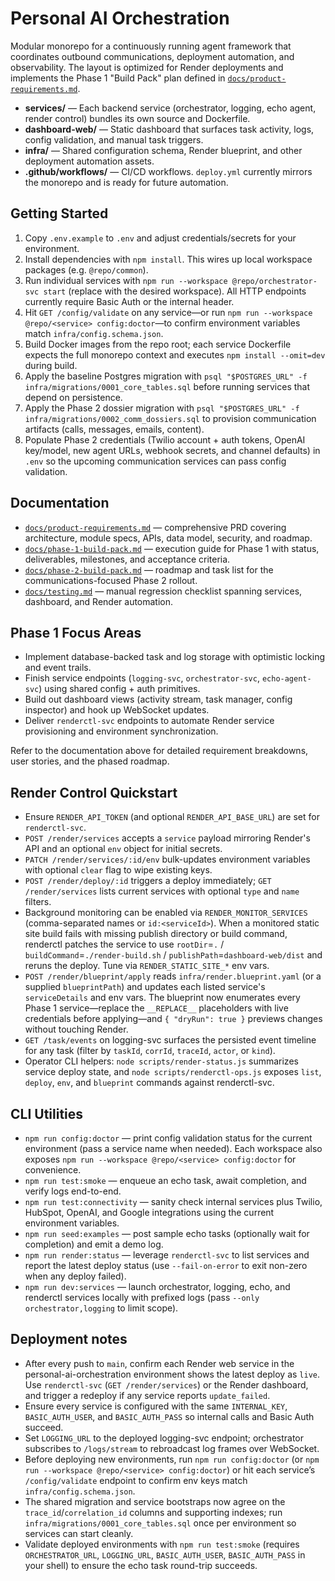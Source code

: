 # Personal AI Orchestration

Modular monorepo for a continuously running agent framework that coordinates outbound communications, deployment automation, and observability. The layout is optimized for Render deployments and implements the Phase 1 "Build Pack" plan defined in [`docs/product-requirements.md`](docs/product-requirements.md).

- **services/** — Each backend service (orchestrator, logging, echo agent, render control) bundles its own source and Dockerfile.
- **dashboard-web/** — Static dashboard that surfaces task activity, logs, config validation, and manual task triggers.
- **infra/** — Shared configuration schema, Render blueprint, and other deployment automation assets.
- **.github/workflows/** — CI/CD workflows. `deploy.yml` currently mirrors the monorepo and is ready for future automation.

## Getting Started

1. Copy `.env.example` to `.env` and adjust credentials/secrets for your environment.
2. Install dependencies with `npm install`. This wires up local workspace packages (e.g. `@repo/common`).
3. Run individual services with `npm run --workspace @repo/orchestrator-svc start` (replace with the desired workspace). All HTTP endpoints currently require Basic Auth or the internal header.
4. Hit `GET /config/validate` on any service—or run `npm run --workspace @repo/<service> config:doctor`—to confirm environment variables match `infra/config.schema.json`.
5. Build Docker images from the repo root; each service Dockerfile expects the full monorepo context and executes `npm install --omit=dev` during build.
6. Apply the baseline Postgres migration with `psql "$POSTGRES_URL" -f infra/migrations/0001_core_tables.sql` before running services that depend on persistence.
7. Apply the Phase 2 dossier migration with `psql "$POSTGRES_URL" -f infra/migrations/0002_comm_dossiers.sql` to provision communication artifacts (calls, messages, emails, content).
8. Populate Phase 2 credentials (Twilio account + auth tokens, OpenAI key/model, new agent URLs, webhook secrets, and channel defaults) in `.env` so the upcoming communication services can pass config validation.

## Documentation
- [`docs/product-requirements.md`](docs/product-requirements.md) — comprehensive PRD covering architecture, module specs, APIs, data model, security, and roadmap.
- [`docs/phase-1-build-pack.md`](docs/phase-1-build-pack.md) — execution guide for Phase 1 with status, deliverables, milestones, and acceptance criteria.
- [`docs/phase-2-build-pack.md`](docs/phase-2-build-pack.md) — roadmap and task list for the communications-focused Phase 2 rollout.
- [`docs/testing.md`](docs/testing.md) — manual regression checklist spanning services, dashboard, and Render automation.

## Phase 1 Focus Areas
- Implement database-backed task and log storage with optimistic locking and event trails.
- Finish service endpoints (`logging-svc`, `orchestrator-svc`, `echo-agent-svc`) using shared config + auth primitives.
- Build out dashboard views (activity stream, task manager, config inspector) and hook up WebSocket updates.
- Deliver `renderctl-svc` endpoints to automate Render service provisioning and environment synchronization.

Refer to the documentation above for detailed requirement breakdowns, user stories, and the phased roadmap.

## Render Control Quickstart
- Ensure `RENDER_API_TOKEN` (and optional `RENDER_API_BASE_URL`) are set for `renderctl-svc`.
- `POST /render/services` accepts a `service` payload mirroring Render's API and an optional `env` object for initial secrets.
- `PATCH /render/services/:id/env` bulk-updates environment variables with optional `clear` flag to wipe existing keys.
- `POST /render/deploy/:id` triggers a deploy immediately; `GET /render/services` lists current services with optional `type` and `name` filters.
- Background monitoring can be enabled via `RENDER_MONITOR_SERVICES` (comma-separated names or `id:<serviceId>`). When a monitored static site build fails with missing publish directory or build command, renderctl patches the service to use `rootDir`=`.` / `buildCommand`=`./render-build.sh` / `publishPath`=`dashboard-web/dist` and reruns the deploy. Tune via `RENDER_STATIC_SITE_*` env vars.
- `POST /render/blueprint/apply` reads `infra/render.blueprint.yaml` (or a supplied `blueprintPath`) and updates each listed service's `serviceDetails` and env vars. The blueprint now enumerates every Phase 1 service—replace the `__REPLACE__` placeholders with live credentials before applying—and `{ "dryRun": true }` previews changes without touching Render.
- `GET /task/events` on logging-svc surfaces the persisted event timeline for any task (filter by `taskId`, `corrId`, `traceId`, `actor`, or `kind`).
- Operator CLI helpers: `node scripts/render-status.js` summarizes service deploy state, and `node scripts/renderctl-ops.js` exposes `list`, `deploy`, `env`, and `blueprint` commands against renderctl-svc.

## CLI Utilities
- `npm run config:doctor` — print config validation status for the current environment (pass a service name when needed). Each workspace also exposes `npm run --workspace @repo/<service> config:doctor` for convenience.
- `npm run test:smoke` — enqueue an echo task, await completion, and verify logs end-to-end.
- `npm run test:connectivity` — sanity check internal services plus Twilio, HubSpot, OpenAI, and Google integrations using the current environment variables.
- `npm run seed:examples` — post sample echo tasks (optionally wait for completion) and emit a demo log.
- `npm run render:status` — leverage `renderctl-svc` to list services and report the latest deploy status (use `--fail-on-error` to exit non-zero when any deploy failed).
- `npm run dev:services` — launch orchestrator, logging, echo, and renderctl services locally with prefixed logs (pass `--only orchestrator,logging` to limit scope).

## Deployment notes
- After every push to `main`, confirm each Render web service in the personal-ai-orchestration environment shows the latest deploy as `live`. Use `renderctl-svc` (`GET /render/services`) or the Render dashboard, and trigger a redeploy if any service reports `update_failed`.
- Ensure every service is configured with the same `INTERNAL_KEY`, `BASIC_AUTH_USER`, and `BASIC_AUTH_PASS` so internal calls and Basic Auth succeed.
- Set `LOGGING_URL` to the deployed logging-svc endpoint; orchestrator subscribes to `/logs/stream` to rebroadcast log frames over WebSocket.
- Before deploying new environments, run `npm run config:doctor` (or `npm run --workspace @repo/<service> config:doctor`) or hit each service’s `/config/validate` endpoint to confirm env keys match `infra/config.schema.json`.
- The shared migration and service bootstraps now agree on the `trace_id`/`correlation_id` columns and supporting indexes; run `infra/migrations/0001_core_tables.sql` once per environment so services can start cleanly.
- Validate deployed environments with `npm run test:smoke` (requires `ORCHESTRATOR_URL`, `LOGGING_URL`, `BASIC_AUTH_USER`, `BASIC_AUTH_PASS` in your shell) to ensure the echo task round-trip succeeds.
